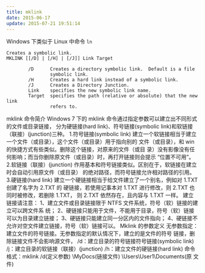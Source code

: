 ```yaml
---
title: mklink
date: 2015-06-17
update: 2015-07-21 19:51:14
---
```


Windows 下类似于 Linux 中命令 `ln`

    Creates a symbolic link.
    MKLINK [[/D] | [/H] | [/J]] Link Target
    
            /D      Creates a directory symbolic link.  Default is a file
                    symbolic link.
            /H      Creates a hard link instead of a symbolic link.
            /J      Creates a Directory Junction.
            Link    specifies the new symbolic link name.
            Target  specifies the path (relative or absolute) that the new link
                    refers to.

mklink 命令简介
Windows 7 下的 mklink 命令通过指定参数可以建立出不同形式的文件或目录链接，
分为硬链接(hard link)、符号链接(symbolic link)和软链接（联接）(junction)三种。
1.符号链接(symbolic link)
建立一个软链接相当于建立一个文件（或目录），这个文件（或目录）用于指向别的
文件（或目录），和 win 的快捷方式有些类似。删除这个链接，对原来的文件（或目
录）没有影像没有任何影响；而当你删除原文件（或目录）时，再打开链接则会提示
“位置不可用”。
2.软链接（联接）(junction)
作用基本和符号链接类似。区别在于，软链接在建立时会自动引用原文件（或目录）
的绝对路径，而符号链接允许相对路径的引用。
3.硬链接(hard link)
建立一个硬链接相当于给文件建立了一个别名，例如对 1.TXT 创建了名字为 2.TXT 的
硬链接，若使用记事本对 1.TXT 进行修改，则 2.TXT 也同时被修改，若删除 1.TXT，
则 2.TXT 依然存在，且内容与 1.TXT 一样。
建立链接请注意：
1、建立文件或目录链接限于 NTFS 文件系统，符号（软）链接的建立可以跨文件系
统；
2、硬链接只能用于文件，不能用于目录，符号（软）链接可以为目录建立链接；
3、硬链接只能建立同一分区内的文件指向；
4、硬链接不允许对空文件建立链接，符号（软）链接可以。
Mklink 的参数定义
无参数指定：建立文件的符号链接。无参数指定的默认情况下，建立的是文件的符号
链接，删除链接文件不会影响源文件，
/d：建立目录的符号链接符号链接(symbolic link)
/j：建立目录的软链接（联接）(junction)
/h：建立文件的硬链接(hard link)
命令格式：mklink /d(定义参数) \MyDocs(链接文件) \Users\User1\Documents(原
文件)
